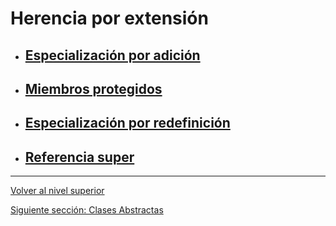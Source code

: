 # Herencia por extensión

- ## [Especialización por adición](u1specializationByAddition/README.md)
- ## [Miembros protegidos](u2protectedMembers/README.md)
- ## [Especialización por redefinición](u3specializationByRedefinition/README.md)
- ## [Referencia super](u4superReference/README.md)


---

[Volver al nivel superior](../README.md)

[Siguiente sección: Clases Abstractas](../u3abstractClasses/README.md)
